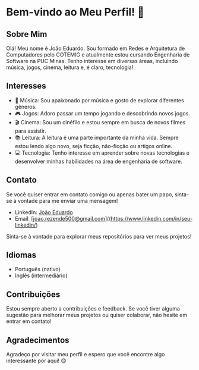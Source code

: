 # Bem-vindo ao Meu Perfil! 👋

## Sobre Mim
Olá! Meu nome é João Eduardo. Sou formado em Redes e Arquitetura de Computadores pelo COTEMIG e atualmente estou cursando Engenharia de Software na PUC Minas. Tenho interesse em diversas áreas, incluindo música, jogos, cinema, leitura e, é claro, tecnologia!

## Interesses
- 🎵 Música: Sou apaixonado por música e gosto de explorar diferentes gêneros.
- 🎮 Jogos: Adoro passar um tempo jogando e descobrindo novos jogos.
- 🎬 Cinema: Sou um cinéfilo e estou sempre em busca de novos filmes para assistir.
- 📚 Leitura: A leitura é uma parte importante da minha vida. Sempre estou lendo algo novo, seja ficção, não-ficção ou artigos online.
- 💻 Tecnologia: Tenho interesse em aprender sobre novas tecnologias e desenvolver minhas habilidades na área de engenharia de software.

## Contato
Se você quiser entrar em contato comigo ou apenas bater um papo, sinta-se à vontade para me enviar uma mensagem!

- LinkedIn: [João Eduardo](https://www.linkedin.com/in/crow3442/)
- Email: [joao.rezende500@gmail.com]((https://www.linkedin.com/in/seu-linkedin/)

Sinta-se à vontade para explorar meus repositórios para ver meus projetos!

## Idiomas
- Português (nativo)
- Inglês (intermediário)

## Contribuições
Estou sempre aberto a contribuições e feedback. Se você tiver alguma sugestão para melhorar meus projetos ou quiser colaborar, não hesite em entrar em contato!

## Agradecimentos
Agradeço por visitar meu perfil e espero que você encontre algo interessante por aqui! 😊

